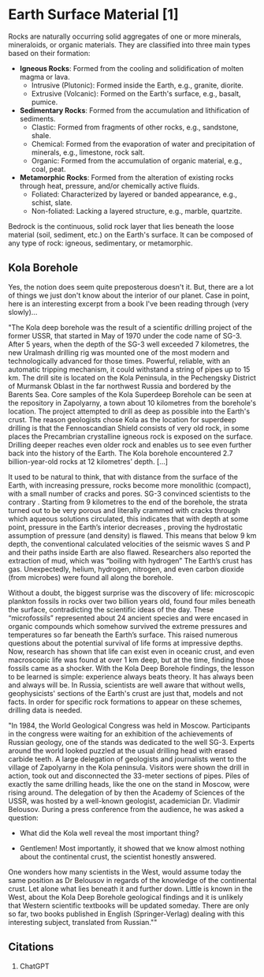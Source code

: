 # Earth Surface Material [1]

Rocks are naturally occurring solid aggregates of one or more minerals, mineraloids, or organic materials. They are classified into three main types based on their formation:
- **Igneous Rocks**: Formed from the cooling and solidification of molten magma or lava.
	- Intrusive (Plutonic): Formed inside the Earth, e.g., granite, diorite.
	- Extrusive (Volcanic): Formed on the Earth's surface, e.g., basalt, pumice.
- **Sedimentary Rocks**: Formed from the accumulation and lithification of sediments.
	- Clastic: Formed from fragments of other rocks, e.g., sandstone, shale.
	- Chemical: Formed from the evaporation of water and precipitation of minerals, e.g., limestone, rock salt.
	- Organic: Formed from the accumulation of organic material, e.g., coal, peat.
- **Metamorphic Rocks**: Formed from the alteration of existing rocks through heat, pressure, and/or chemically active fluids.
	- Foliated: Characterized by layered or banded appearance, e.g., schist, slate.
	- Non-foliated: Lacking a layered structure, e.g., marble, quartzite.

Bedrock is the continuous, solid rock layer that lies beneath the loose material (soil, sediment, etc.) on the Earth's surface. It can be composed of any type of rock: igneous, sedimentary, or metamorphic.

## Kola Borehole

Yes, the notion does seem quite preposterous doesn't it.  But, there are a lot of things we just don't know about the interior of our planet.  Case in point, here is an interesting excerpt from a book I've been reading through (very slowly)...

"The Kola deep borehole was the result of a scientific drilling project of the former USSR, that started in May of 1970 under the code name of SG-3. After 5 years, when the depth of the SG-3 well exceeded 7 kilometres, the new Uralmash drilling rig was mounted one of the most modern and technologically advanced for those times. Powerful, reliable, with an automatic tripping mechanism, it could withstand a string of pipes up to 15 km. The drill site is located on the Kola Peninsula, in the Pechengsky District of Murmansk Oblast in the far northwest Russia and bordered by the Barents Sea. Core samples of the Kola Superdeep Borehole can be seen at the repository in Zapolyarny, a town about 10 kilometres from the borehole's location. The project attempted to drill as deep as possible into the Earth's crust. The reason geologists chose Kola as the location for superdeep drilling is that the Fennoscandian Shield consists of very old rock, in some places the Precambrian crystalline igneous rock is exposed on the surface. Drilling deeper reaches even older rock and enables us to see even further back into the history of the Earth. The Kola borehole encountered 2.7 billion-year-old rocks at 12 kilometres’ depth. [...]

It used to be natural to think, that with distance from the surface of the Earth, with increasing pressure, rocks become more monolithic (compact), with a small number of cracks and pores. SG-3 convinced scientists to the contrary . Starting from 9 kilometres to the end of the borehole, the strata turned out to be very porous and literally crammed with cracks through which aqueous solutions circulated, this indicates that with depth at some point, pressure in the Earth’s interior decreases , proving the hydrostatic assumption of pressure (and density) is flawed. This means that below 9 km depth, the conventional calculated velocities of the seismic waves S and P and their paths inside Earth are also flawed. Researchers also reported the extraction of mud, which was “boiling with hydrogen” The Earth’s crust has gas. Unexpectedly, helium, hydrogen, nitrogen, and even carbon dioxide (from microbes) were found all along the borehole.

Without a doubt, the biggest surprise was the discovery of life: microscopic plankton fossils in rocks over two billion years old, found four miles beneath the surface, contradicting the scientific ideas of the day. These “microfossils” represented about 24 ancient species and were encased in organic compounds which somehow survived the extreme pressures and temperatures so far beneath the Earth’s surface. This raised numerous questions about the potential survival of life forms at impressive depths. Now, research has shown that life can exist even in oceanic crust, and even macroscopic life was found at over 1 km deep, but at the time, finding those fossils came as a shocker. With the Kola Deep Borehole findings, the lesson to be learned is simple: experience always beats theory. It has always been and always will be. In Russia, scientists are well aware that without wells, geophysicists' sections of the Earth's crust are just that, models and not facts. In order for specific rock formations to appear on these schemes, drilling data is needed.

"In 1984, the World Geological Congress was held in Moscow. Participants in the congress were waiting for an exhibition of the achievements of Russian geology, one of the stands was dedicated to the well SG-3. Experts around the world looked puzzled at the usual drilling head with erased carbide teeth. A large delegation of geologists and journalists went to the village of Zapolyarny in the Kola peninsula. Visitors were shown the drill in action, took out and disconnected the 33-meter sections of pipes. Piles of exactly the same drilling heads, like the one on the stand in Moscow, were rising around. The delegation of by then the Academy of Sciences of the USSR, was hosted by a well-known geologist, academician Dr. Vladimir Belousov. During a press conference from the audience, he was asked a question:

- What did the Kola well reveal the most important thing?

- Gentlemen! Most importantly, it showed that we know almost nothing about the continental crust, the scientist honestly answered.

One wonders how many scientists in the West, would assume today the same position as Dr Belousov in regards of the knowledge of the continental crust. Let alone what lies beneath it and further down. Little is known in the West, about the Kola Deep Borehole geological findings and it is unlikely that Western scientific textbooks will be updated someday. There are only so far, two books published in English (Springer-Verlag) dealing with this interesting subject, translated from Russian.""

## Citations

1. ChatGPT